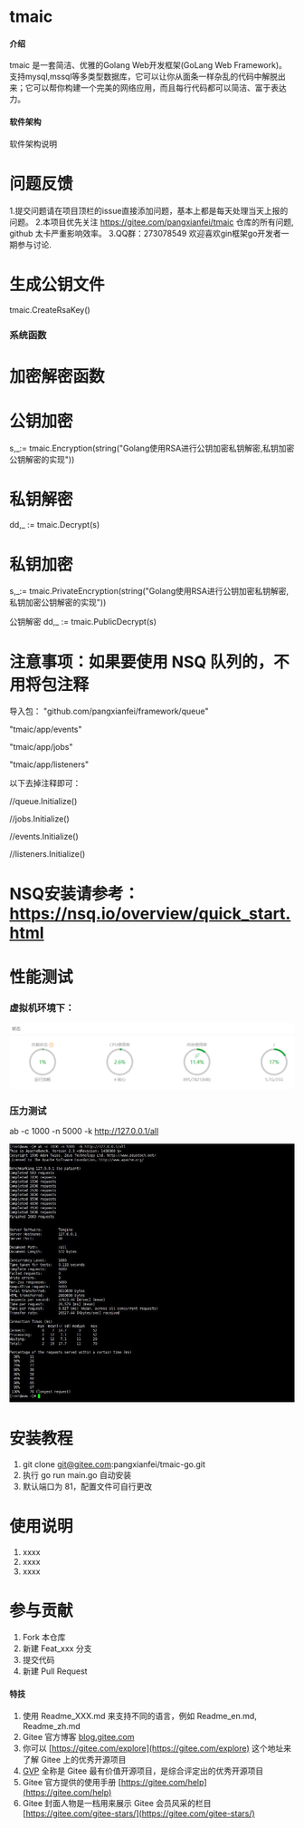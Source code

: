# tmaic

#### 介绍
tmaic 是一套简洁、优雅的Golang Web开发框架(GoLang Web Framework)。支持mysql,mssql等多类型数据库，它可以让你从面条一样杂乱的代码中解脱出来；它可以帮你构建一个完美的网络应用，而且每行代码都可以简洁、富于表达力。
#### 软件架构
软件架构说明
# 问题反馈

1.提交问题请在项目顶栏的issue直接添加问题，基本上都是每天处理当天上报的问题。
2.本项目优先关注 https://gitee.com/pangxianfei/tmaic 仓库的所有问题, github 太卡严重影响效率。
3.QQ群：273078549 欢迎喜欢gin框架go开发者一期参与讨论.

# 生成公钥文件

tmaic.CreateRsaKey()
### 系统函数
# 加密解密函数
# 公钥加密

s,_:= tmaic.Encryption(string("Golang使用RSA进行公钥加密私钥解密,私钥加密公钥解密的实现"))

# 私钥解密
dd,_ := tmaic.Decrypt(s)

# 私钥加密
s,_:= tmaic.PrivateEncryption(string("Golang使用RSA进行公钥加密私钥解密,私钥加密公钥解密的实现"))

公钥解密
dd,_ := tmaic.PublicDecrypt(s)

# 注意事项：如果要使用 NSQ 队列的，不用将包注释

导入包：
"github.com/pangxianfei/framework/queue"

"tmaic/app/events"

"tmaic/app/jobs"

"tmaic/app/listeners"

以下去掉注释即可：

//queue.Initialize()

//jobs.Initialize()

//events.Initialize()

//listeners.Initialize()

# NSQ安装请参考：https://nsq.io/overview/quick_start.html


# 性能测试

### 虚拟机环境下：
![avatar](/docs/img/centos.png)

### 压力测试
ab -c 1000 -n 5000  -k http://127.0.0.1/all

![avatar](/docs/img/cpu1.jpg)




# 安装教程

1.  git clone git@gitee.com:pangxianfei/tmaic-go.git
2.  执行 go run main.go 自动安装
3.  默认端口为 81，配置文件可自行更改

# 使用说明

1.  xxxx
2.  xxxx
3.  xxxx

# 参与贡献

1.  Fork 本仓库
2.  新建 Feat_xxx 分支
3.  提交代码
4.  新建 Pull Request


#### 特技

1.  使用 Readme\_XXX.md 来支持不同的语言，例如 Readme\_en.md, Readme\_zh.md
2.  Gitee 官方博客 [blog.gitee.com](https://blog.gitee.com)
3.  你可以 [https://gitee.com/explore](https://gitee.com/explore) 这个地址来了解 Gitee 上的优秀开源项目
4.  [GVP](https://gitee.com/gvp) 全称是 Gitee 最有价值开源项目，是综合评定出的优秀开源项目
5.  Gitee 官方提供的使用手册 [https://gitee.com/help](https://gitee.com/help)
6.  Gitee 封面人物是一档用来展示 Gitee 会员风采的栏目 [https://gitee.com/gitee-stars/](https://gitee.com/gitee-stars/)
